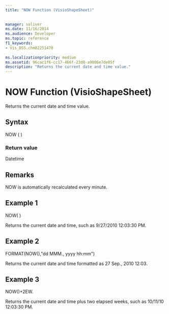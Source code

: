 ```yaml
---
title: "NOW Function (VisioShapeSheet)"
 
 
manager: soliver
ms.date: 11/16/2014
ms.audience: Developer
ms.topic: reference
f1_keywords:
- Vis_DSS.chm82251470
 
ms.localizationpriority: medium
ms.assetid: 96cac1f6-cc17-466f-23d8-a9006e7de05f
description: "Returns the current date and time value."
---
```


# NOW Function (VisioShapeSheet)

Returns the current date and time value.
  
## Syntax

NOW ( )
  
### Return value

Datetime
  
## Remarks

NOW is automatically recalculated every minute. 
  
## Example 1

NOW( )
  
Returns the current date and time, such as 9/27/2010 12:03:30 PM.
  
## Example 2

FORMAT(NOW(),"dd MMM., yyyy hh:mm")
  
Returns the current date and time formatted as 27 Sep., 2010 12:03.
  
## Example 3

NOW()+2EW.
  
Returns the current date and time plus two elapsed weeks, such as 10/11/10 12:03:30 PM.
  

